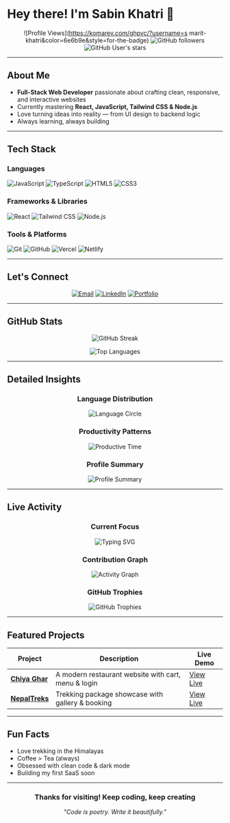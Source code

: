 # Hey there! I'm Sabin Khatri 🚀

<div align="center">

![Profile Views](https://komarev.com/ghpvc/?username=s marít-khatri&color=6e6b9e&style=for-the-badge)
![GitHub followers](https://img.shields.io/github/followers/sabin-khatri?style=for-the-badge&color=6e6b9e)
![GitHub User's stars](https://img.shields.io/github/stars/sabin-khatri?style=for-the-badge&color=6e6b9e)

</div>

---

## About Me

- **Full-Stack Web Developer** passionate about crafting clean, responsive, and interactive websites  
- Currently mastering **React, JavaScript, Tailwind CSS & Node.js**  
- Love turning ideas into reality — from UI design to backend logic  
- Always learning, always building

---

## Tech Stack

### Languages
![JavaScript](https://img.shields.io/badge/javascript-%23323330.svg?style=for-the-badge&logo=javascript&logoColor=%23F7DF1E)
![TypeScript](https://img.shields.io/badge/typescript-%23007ACC.svg?style=for-the-badge&logo=typescript&logoColor=white)
![HTML5](https://img.shields.io/badge/html5-%23E34F26.svg?style=for-the-badge&logo=html5&logoColor=white)
![CSS3](https://img.shields.io/badge/css3-%231572B6.svg?style=for-the-badge&logo=css3&logoColor=white)

### Frameworks & Libraries
![React](https://img.shields.io/badge/react-%2320232a.svg?style=for-the-badge&logo=react&logoColor=%2361DAFB)
![Tailwind CSS](https://img.shields.io/badge/tailwindcss-%2338B2AC.svg?style=for-the-badge&logo=tailwind-css&logoColor=white)
![Node.js](https://img.shields.io/badge/node.js-%2343853D.svg?style=for-the-badge&logo=node.js&logoColor=white)

### Tools & Platforms
![Git](https://img.shields.io/badge/git-%23F05033.svg?style=for-the-badge&logo=git&logoColor=white)
![GitHub](https://img.shields.io/badge/github-%23121011.svg?style=for-the-badge&logo=github&logoColor=white)
![Vercel](https://img.shields.io/badge/vercel-%23000000.svg?style=for-the-badge&logo=vercel&logoColor=white)
![Netlify](https://img.shields.io/badge/netlify-%23000000.svg?style=for-the-badge&logo=netlify&logoColor=#00C7B7)

---

## Let's Connect

<div align="center">

[![Email](https://img.shields.io/badge/Email-D14836?style=for-the-badge&logo=gmail&logoColor=white)](mailto:sabink802@gmail.com)
[![LinkedIn](https://img.shields.io/badge/LinkedIn-%230077B5.svg?style=for-the-badge&logo=linkedin&logoColor=white)](https://www.linkedin.com/in/sabin-khatri-25460b26a/)
[![Portfolio](https://img.shields.io/badge/Portfolio-6e6b9e?style=for-the-badge&logo=react&logoColor=white)](https://sabinkhatri18.com.np/)

</div>

---

## GitHub Stats

<div align="center">

![GitHub Streak](https://streak-stats.demolab.com/?user=sabin-khatri&theme=tokyonight&hide_border=false&border_radius=8)

![Top Languages](https://github-readme-stats.vercel.app/api/top-langs/?username=sabin-khatri&theme=tokyonight&hide_border=false&include_all_commits=true&count_private=true&layout=compact&border_radius=8)

</div>

---

## Detailed Insights

<div align="center">

### Language Distribution
![Language Circle](https://github-readme-stats.vercel.app/api/top-langs/?username=sabin-khatri&layout=donut&theme=tokyonight&hide_border=true&bg_color=1a1b27&title_color=89b4fa&text_color=cad3f5)

### Productivity Patterns
![Productive Time](https://github-profile-summary-cards.vercel.app/api/cards/productive-time?username=sabin-khatri&theme=tokyonight&utcOffset=5.75)

### Profile Summary
![Profile Summary](https://github-profile-summary-cards.vercel.app/api/cards/profile-details?username=sabin-khatri&theme=tokyonight)

</div>

---

## Live Activity

<div align="center">

### Current Focus
![Typing SVG](https://readme-typing-svg.herokuapp.com?font=Fira+Code&size=18&duration=3000&pause=1000&color=89b4fa&background=1a1b2700&center=true&vCenter=true&width=600&lines=Building+responsive+UIs+with+React;Styling+with+Tailwind+CSS+%F0%9F%92%A8;Deploying+on+Netlify+&+Vercel;Learning+Node.js+&+APIs;Turning+coffee+into+code+%E2%98%95%EF%B8%8F)

### Contribution Graph
![Activity Graph](https://github-profile-activity-graph.vercel.app/graph?username=sabin-khatri&theme=tokyo-night&bg_color=1a1b27&color=89b4fa&line=7aa2f7&point=f6c177&area=true&hide_border=true&custom_title=My%20Coding%20Journey)

### GitHub Trophies
![GitHub Trophies](https://github-profile-trophy.vercel.app/?username=sabin-khatri&theme=tokyonight&no-frame=false&no-bg=false&margin-w=4&row=1)

</div>

---

## Featured Projects

<div align="center">

| Project | Description | Live Demo |
|--------|-------------|-----------|
| **[Chiya Ghar](https://github.com/sabin-khatri/ChiyaAdda)** | A modern restaurant website with cart, menu & login | [View Live](https://bespoke-twilight-0dc185.netlify.app/) |
| **[NepalTreks](https://github.com/sabin-khatri/Trekking-Web)** | Trekking package showcase with gallery & booking | [View Live](https://sabintrek.netlify.app/) |

</div>

---

## Fun Facts

- Love trekking in the Himalayas  
- Coffee > Tea (always)  
- Obsessed with clean code & dark mode  
- Building my first SaaS soon

---

<div align="center">

### Thanks for visiting! Keep coding, keep creating

<div align="center">
  <i>"Code is poetry. Write it beautifully."</i>
</div>

